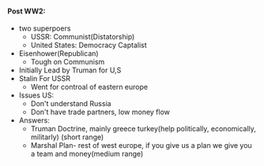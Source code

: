 #### Post WW2:
 - two superpoers 
	 - USSR: Communist(Distatorship)
	 - United States: Democracy Captalist
 - Eisenhower(Republican)
	 - Tough on Communism
 - Initially Lead by Truman for U,S
 - Stalin For USSR
	 - Went for controal of eastern europe
 - Issues US:
	 - Don't understand Russia
	 - Don't have trade partners, low money flow
 - Answers:
	 - Truman Doctrine, mainly greece turkey(help politically, economically, militarly) (short range)
	 - Marshal Plan- rest of west europe, if you give us a plan we give you a team and money(medium range)
<!--stackedit_data:
eyJoaXN0b3J5IjpbMTc1MDAxNDY3Nl19
-->
